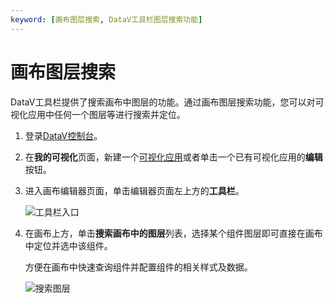 ```yaml
---
keyword: [画布图层搜索, DataV工具栏图层搜索功能]
---
```


# 画布图层搜索

DataV工具栏提供了搜索画布中图层的功能。通过画布图层搜索功能，您可以对可视化应用中任何一个图层等进行搜索并定位。

1.  登录[DataV控制台](https://datav.alibabacloud.com/)。

2.  在**我的可视化**页面，新建一个[可视化应用](/intl.zh-CN/管理可视化应用/创建可视化应用.md)或者单击一个已有可视化应用的**编辑**按钮。

3.  进入画布编辑器页面，单击编辑器页面左上方的**工具栏**。

    ![工具栏入口](https://static-aliyun-doc.oss-cn-hangzhou.aliyuncs.com/assets/img/zh-CN/6557929951/p93869.png)

4.  在画布上方，单击**搜索画布中的图层**列表，选择某个组件图层即可直接在画布中定位并选中该组件。

    方便在画布中快速查询组件并配置组件的相关样式及数据。

    ![搜索图层](https://static-aliyun-doc.oss-cn-hangzhou.aliyuncs.com/assets/img/zh-CN/6557929951/p97087.png)


